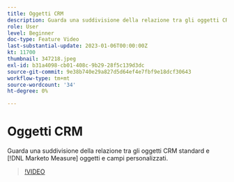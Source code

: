```yaml
---
title: Oggetti CRM
description: Guarda una suddivisione della relazione tra gli oggetti CRM standard e [!DNL Marketo Measure] oggetti e campi personalizzati.
role: User
level: Beginner
doc-type: Feature Video
last-substantial-update: 2023-01-06T00:00:00Z
kt: 11700
thumbnail: 347218.jpeg
exl-id: b31a4098-cb01-408c-9b29-28f5c139d3dc
source-git-commit: 9e38b740e29a827d5d64ef4e7fbf9e18dcf30643
workflow-type: tm+mt
source-wordcount: '34'
ht-degree: 0%

---
```


# Oggetti CRM

Guarda una suddivisione della relazione tra gli oggetti CRM standard e [!DNL Marketo Measure] oggetti e campi personalizzati.

>[!VIDEO](https://video.tv.adobe.com/v/347218/?quality=12&learn=on)
